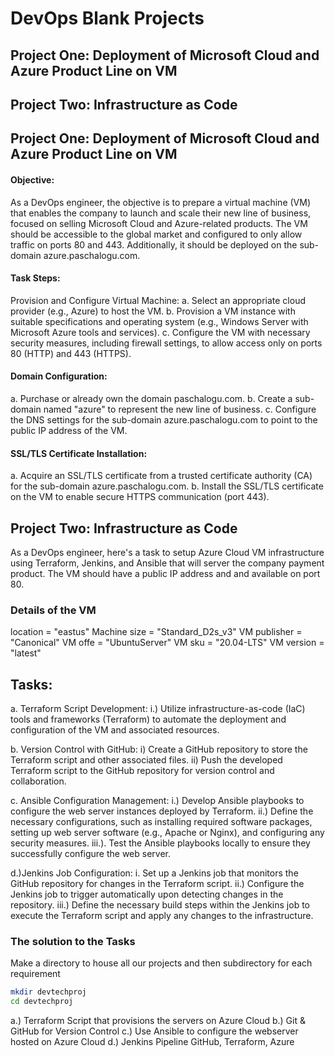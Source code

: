 # DevOps Blank Projects


## Project One: Deployment of Microsoft Cloud and Azure Product Line on VM
## Project Two: Infrastructure as Code

## Project One: Deployment of Microsoft Cloud and Azure Product Line on VM

#### Objective:
As a DevOps engineer, the objective is to prepare a virtual machine (VM) that enables the company to launch and scale their new line of business, focused on selling Microsoft Cloud and Azure-related products. The VM should be accessible to the global market and configured to only allow traffic on ports 80 and 443. Additionally, it should be deployed on the sub-domain azure.paschalogu.com.

#### Task Steps:
Provision and Configure Virtual Machine:
a. Select an appropriate cloud provider (e.g., Azure) to host the VM.
b. Provision a VM instance with suitable specifications and operating system (e.g., Windows Server with Microsoft Azure tools and services).
c. Configure the VM with necessary security measures, including firewall settings, to allow access only on ports 80 (HTTP) and 443 (HTTPS).

#### Domain Configuration:
a. Purchase or already own the domain paschalogu.com.
b. Create a sub-domain named "azure" to represent the new line of business.
c. Configure the DNS settings for the sub-domain azure.paschalogu.com to point to the public IP address of the VM.

#### SSL/TLS Certificate Installation:
a. Acquire an SSL/TLS certificate from a trusted certificate authority (CA) for the sub-domain azure.paschalogu.com.
b. Install the SSL/TLS certificate on the VM to enable secure HTTPS communication (port 443).


## Project Two: Infrastructure as Code
As a DevOps engineer, here's a task to setup Azure Cloud VM infrastructure using Terraform, Jenkins, and Ansible that will server the company payment product. The VM should have a public IP address and and available on port 80.

### Details of the VM
location               = "eastus"
Machine size           = "Standard_D2s_v3"
VM publisher           = "Canonical"
VM offe                = "UbuntuServer"
VM sku                 = "20.04-LTS"
VM version             = "latest"

## Tasks:
a. Terraform Script Development:
i.) Utilize infrastructure-as-code (IaC) tools and frameworks (Terraform) to automate the deployment and configuration of the VM and associated resources.

b. Version Control with GitHub: 
i) Create a GitHub repository to store the Terraform script and other associated files.
ii) Push the developed Terraform script to the GitHub repository for version control and collaboration.

c. Ansible Configuration Management:
i.) Develop Ansible playbooks to configure the web server instances deployed by Terraform.
ii.) Define the necessary configurations, such as installing required software packages, setting up web server software (e.g., Apache or Nginx), and configuring any security measures.
iii.). Test the Ansible playbooks locally to ensure they successfully configure the web server.

d.)Jenkins Job Configuration:
i. Set up a Jenkins job that monitors the GitHub repository for changes in the Terraform script.
ii.) Configure the Jenkins job to trigger automatically upon detecting changes in the repository.
iii.) Define the necessary build steps within the Jenkins job to execute the Terraform script and apply any changes to the infrastructure.

### The solution to the Tasks

Make a directory to house all our projects and then subdirectory for each requirement

```bash
mkdir devtechproj
cd devtechproj
```

a.) Terraform Script that provisions the servers on Azure Cloud
b.) Git & GitHub for Version Control 
c.) Use Ansible to configure the webserver hosted on Azure Cloud
d.) Jenkins Pipeline GitHub, Terraform, Azure 



